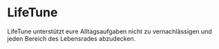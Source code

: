 # LifeTune
LifeTune unterstützt eure Alltagsaufgaben nicht zu vernachlässigen und jeden Bereich des Lebensrades abzudecken.

